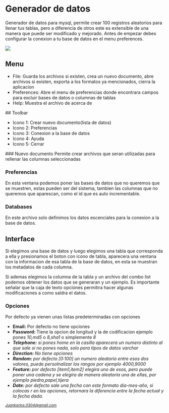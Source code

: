 # Generador de datos
Generador de datos para mysql, permite crear 100 registros aleatorios para llenar tus tablas, pero a diferencia de otros este es extensible de una manera que puede ser modificado y mejorado. Antes de empezar debes configurar la conexion a tu base de datos en el menu preferences.

<a href="" target="_blank"><img src="https://github.com/pacpac1992/MetaGenerador/blob/master/main.png"/></a>
## Menu
<ul>
    <li>File: Guarda los archivos si existen, crea un nuevo documento, abre archivos si existen, exporta a los formatos ya mencionados, cierra la aplicacion</li>
    <li>Preferences: Abre el menu de preferencias donde encontrara campos para excluir bases de datos o columnas de tablas</li>
    <li>Help: Muestra el archivo de acerca de</li>
</ul>
## Toolbar
<ul>
    <li>Icono 1: Crear nuevo documento(lista de datos)</li>
    <li>Icono 2: Preferencias</li>
    <li>Icono 3: Conexion a la base de datos</li>
    <li>Icono 4: Ayuda</li>
    <li>Icono 5: Cerrar</li>
</ul>
### Nuevo documento
Permite crear archivos que seran utilizadas para rellenar las columnas seleccionadas

### Preferencias
En esta ventana podemos poner las bases de datos que no queremos que se muestren, estas pueden ser del sistema, tambien las columnas que no queremos que aparescan, como el id que es auto incrementable.

### Databases
En este archivo solo definimos los datos escenciales para la conexion a la base de datos.

## Interface
Si elegimos una base de datos y luego elegimos una tabla que corresponda a ella y presionamos el boton con icono de tabla, aparecera una ventana con la informacion de esa tabla de la base de datos, en esta se muestran los metadatos de cada columna.

Si ademas elegimos la columna de la tabla y un archivo del combo list podemos obtener los datos que se generaran y un ejemplo.
Es importante señalar que la caja de texto opciones permitira hacer algunas modificaciones a como saldra el datos.

### Opciones
Por defecto ya vienen unas listas predeterminadas con opciones
<ul>
<li><strong>Email:</strong> Por defecto no tiene opciones</li>
<li><strong>Password: </strong>Tiene la opcion de longitud y la de codificacion ejemplo pones <em>10,md5</em> o <i>8,sha1</i> o simplemente <i>8<i></li>
<li><strong>Telephone:</strong> si pones home en la casilla aparecera un numero distinto al que sale si no pones nada, solo para tipos de datos varchar</li>
<li><strong>Direction: </strong>No tiene opciones</li>
<li><strong>Random: </strong>por defecto [0:100] un numero aleatorio entre esos dos valores, puede persolnalizar los rangos por ejemplo <i>4000,9000</i></li>
<li><strong>Feature: </strong> por defecto [item1,item2] elegira uno de esos, pero puede poner una cadena y se elegira de manera aleatoria una de ellas, por ejemplo <i>piedra,papel,tijera</i></li>
<li><strong>Date: </strong>por defecto sale una fecha con este formato dia-mes-año, si colocas r  en las opciones, retornara la diferencia entre la fecha actual y la fecha dada.</li>
</ul>


<small>Juankarlos.0304@gmail.com</small>

